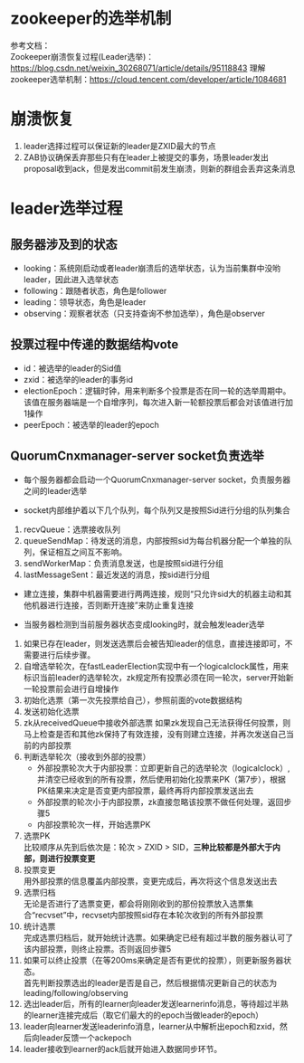 # zookeeper的选举机制
参考文档：  
Zookeeper崩溃恢复过程(Leader选举)：https://blog.csdn.net/weixin_30268071/article/details/95118843
理解zookeeper选举机制：https://cloud.tencent.com/developer/article/1084681

# 崩溃恢复
1. leader选择过程可以保证新的leader是ZXID最大的节点
2. ZAB协议确保丢弃那些只有在leader上被提交的事务，场景leader发出proposal收到ack，但是发出commit前发生崩溃，则新的群组会丢弃这条消息

# leader选举过程
## 服务器涉及到的状态
* looking：系统刚启动或者leader崩溃后的选举状态，认为当前集群中没哟leader，因此进入选举状态
* following：跟随者状态，角色是follower
* leading：领导状态，角色是leader
* observing：观察者状态（只支持查询不参加选举），角色是observer

## 投票过程中传递的数据结构vote
* id：被选举的leader的Sid值
* zxid：被选举的leader的事务id
* electionEpoch：逻辑时钟，用来判断多个投票是否在同一轮的选举周期中。该值在服务器端是一个自增序列，每次进入新一轮额投票后都会对该值进行加1操作
* peerEpoch：被选举的leader的epoch

## QuorumCnxmanager-server socket负责选举
* 每个服务器都会启动一个QuorumCnxmanager-server socket，负责服务器之间的leader选举

* socket内部维护着以下几个队列，每个队列又是按照Sid进行分组的队列集合
1. recvQueue：选票接收队列
2. queueSendMap：待发送的消息，内部按照sid为每台机器分配一个单独的队列，保证相互之间互不影响。
3. sendWorkerMap：负责消息发送，也是按照sid进行分组
4. lastMessageSent：最近发送的消息，按sid进行分组

* 建立连接，集群中机器需要进行两两连接，规则“只允许sid大的机器主动和其他机器进行连接，否则断开连接”来防止重复连接

* 当服务器检测到当前服务器状态变成looking时，就会触发leader选举
1. 如果已存在leader，则发送选票后会被告知leader的信息，直接连接即可，不需要进行后续步骤。
2. 自增选举轮次，在fastLeaderElection实现中有一个logicalclock属性，用来标识当前leader的选举轮次，zk规定所有投票必须在同一轮次，server开始新一轮投票前会进行自增操作
3. 初始化选票（第一次先投票给自己），参照前面的vote数据结构
4. 发送初始化选票
5. zk从receivedQueue中接收外部选票
如果zk发现自己无法获得任何投票，则马上检查是否和其他zk保持了有效连接，没有则建立连接，并再次发送自己当前的内部投票
6. 判断选举轮次（接收到外部的投票）
    * 外部投票轮次大于内部投票：立即更新自己的选举轮次（logicalclock）,并清空已经收到的所有投票，然后使用初始化投票来PK（第7步），根据PK结果来决定是否变更内部投票，最终再将内部投票发送出去
    * 外部投票的轮次小于内部投票，zk直接忽略该投票不做任何处理，返回步骤5
    * 内部投票轮次一样，开始选票PK
7. 选票PK  
比较顺序从先到后依次是：轮次 > ZXID > SID，**三种比较都是外部大于内部，则进行投票变更**
8. 投票变更  
用外部投票的信息覆盖内部投票，变更完成后，再次将这个信息发送出去
9. 选票归档  
无论是否进行了选票变更，都会将刚刚收到的那份投票放入选票集合“recvset”中，recvset内部按照sid存在本轮次收到的所有外部投票
10. 统计选票  
完成选票归档后，就开始统计选票。如果确定已经有超过半数的服务器认可了该内部投票，则终止投票。否则返回步骤5
11. 如果可以终止投票（在等200ms来确定是否有更优的投票），则更新服务器状态。  
首先判断投票选出的leader是否是自己，然后根据情况更新自己的状态为leading/following/observing
12. 选出leader后，所有的learner向leader发送learnerinfo消息，等待超过半熟的learner连接完成后（取它们最大的的epoch当做leader的epoch）
13. leader向learner发送leaderinfo消息，learner从中解析出epoch和zxid，然后向leader反馈一个ackepoch
14. leader接收到learner的ack后就开始进入数据同步环节。